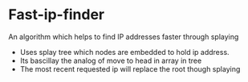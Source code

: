 # Fast-ip-finder
An algorithm which helps to find IP addresses faster through splaying 
* Uses splay tree which nodes are embedded to hold ip address.
* Its bascillay the analog of move to head in array in tree
* The most recent requested ip will replace the root though splaying
